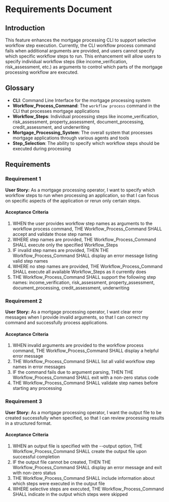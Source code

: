 # Requirements Document

## Introduction

This feature enhances the mortgage processing CLI to support selective workflow step execution. Currently, the CLI workflow process command fails when additional arguments are provided, and users cannot specify which specific workflow steps to run. This enhancement will allow users to specify individual workflow steps (like income_verification, risk_assessment, etc.) as arguments to control which parts of the mortgage processing workflow are executed.

## Glossary

- **CLI**: Command Line Interface for the mortgage processing system
- **Workflow_Process_Command**: The `workflow process` command in the CLI that processes mortgage applications
- **Workflow_Steps**: Individual processing steps like income_verification, risk_assessment, property_assessment, document_processing, credit_assessment, and underwriting
- **Mortgage_Processing_System**: The overall system that processes mortgage applications through various agents and tools
- **Step_Selection**: The ability to specify which workflow steps should be executed during processing

## Requirements

### Requirement 1

**User Story:** As a mortgage processing operator, I want to specify which workflow steps to run when processing an application, so that I can focus on specific aspects of the application or rerun only certain steps.

#### Acceptance Criteria

1. WHEN the user provides workflow step names as arguments to the workflow process command, THE Workflow_Process_Command SHALL accept and validate those step names
2. WHERE step names are provided, THE Workflow_Process_Command SHALL execute only the specified Workflow_Steps
3. IF invalid step names are provided, THEN THE Workflow_Process_Command SHALL display an error message listing valid step names
4. WHERE no step names are provided, THE Workflow_Process_Command SHALL execute all available Workflow_Steps as it currently does
5. THE Workflow_Process_Command SHALL support the following step names: income_verification, risk_assessment, property_assessment, document_processing, credit_assessment, underwriting

### Requirement 2

**User Story:** As a mortgage processing operator, I want clear error messages when I provide invalid arguments, so that I can correct my command and successfully process applications.

#### Acceptance Criteria

1. WHEN invalid arguments are provided to the workflow process command, THE Workflow_Process_Command SHALL display a helpful error message
2. THE Workflow_Process_Command SHALL list all valid workflow step names in error messages
3. IF the command fails due to argument parsing, THEN THE Workflow_Process_Command SHALL exit with a non-zero status code
4. THE Workflow_Process_Command SHALL validate step names before starting any processing

### Requirement 3

**User Story:** As a mortgage processing operator, I want the output file to be created successfully when specified, so that I can review processing results in a structured format.

#### Acceptance Criteria

1. WHEN an output file is specified with the --output option, THE Workflow_Process_Command SHALL create the output file upon successful completion
2. IF the output file cannot be created, THEN THE Workflow_Process_Command SHALL display an error message and exit with non-zero status
3. THE Workflow_Process_Command SHALL include information about which steps were executed in the output file
4. WHERE selective steps are executed, THE Workflow_Process_Command SHALL indicate in the output which steps were skipped